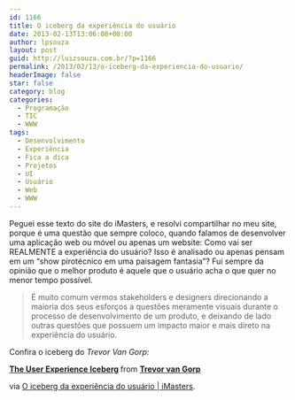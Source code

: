```yaml
---
id: 1166
title: O iceberg da experiência do usuário
date: 2013-02-13T13:06:08+00:00
author: lpsouza
layout: post
guid: http://luizsouza.com.br/?p=1166
permalink: /2013/02/13/o-iceberg-da-experiencia-do-usuario/
headerImage: false
star: false
category: blog
categories:
  - Programação
  - TIC
  - WWW
tags:
  - Desenvolvimento
  - Experiência
  - Fica a dica
  - Projetos
  - UI
  - Usuário
  - Web
  - WWW
---
```

Peguei esse texto do site do iMasters, e resolvi compartilhar no meu site, porque é uma questão que sempre coloco, quando falamos de desenvolver uma aplicação web ou móvel ou apenas um website: Como vai ser REALMENTE a experiência do usuário? Isso é analisado ou apenas pensam em um &#8220;show pirotécnico em uma paisagem fantasia&#8221;? Fui sempre da opinião que o melhor produto é aquele que o usuário acha o que quer no menor tempo possível.

> É muito comum vermos stakeholders e designers direcionando a maioria dos seus esforços a questões meramente visuais durante o processo de desenvolvimento de um produto, e deixando de lado outras questões que possuem um impacto maior e mais direto na experiência do usuário.

Confira o iceberg do _Trevor Van Gorp:_



<div style="margin-bottom: 5px;">
  <strong> <a title="The User Experience Iceberg" href="http://www.slideshare.net/trevor.vangorp/ux-iceberg1" target="_blank">The User Experience Iceberg</a> </strong> from <strong><a href="http://www.slideshare.net/trevor.vangorp" target="_blank">Trevor van Gorp</a></strong>
</div>

via [O iceberg da experiência do usuário | iMasters](http://imasters.com.br/design/o-iceberg-da-experiencia-do-usuario/).